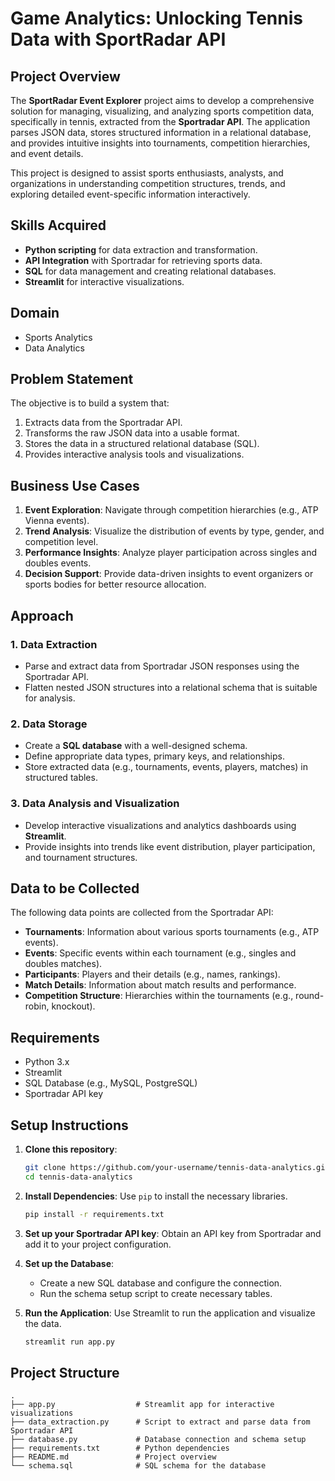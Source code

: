 
# Game Analytics: Unlocking Tennis Data with SportRadar API

## Project Overview
The **SportRadar Event Explorer** project aims to develop a comprehensive solution for managing, visualizing, and analyzing sports competition data, specifically in tennis, extracted from the **Sportradar API**. The application parses JSON data, stores structured information in a relational database, and provides intuitive insights into tournaments, competition hierarchies, and event details.

This project is designed to assist sports enthusiasts, analysts, and organizations in understanding competition structures, trends, and exploring detailed event-specific information interactively.

## Skills Acquired
- **Python scripting** for data extraction and transformation.
- **API Integration** with Sportradar for retrieving sports data.
- **SQL** for data management and creating relational databases.
- **Streamlit** for interactive visualizations.

## Domain
- Sports Analytics
- Data Analytics

## Problem Statement
The objective is to build a system that:
1. Extracts data from the Sportradar API.
2. Transforms the raw JSON data into a usable format.
3. Stores the data in a structured relational database (SQL).
4. Provides interactive analysis tools and visualizations.

## Business Use Cases
1. **Event Exploration**: Navigate through competition hierarchies (e.g., ATP Vienna events).
2. **Trend Analysis**: Visualize the distribution of events by type, gender, and competition level.
3. **Performance Insights**: Analyze player participation across singles and doubles events.
4. **Decision Support**: Provide data-driven insights to event organizers or sports bodies for better resource allocation.

## Approach
### 1. **Data Extraction**
   - Parse and extract data from Sportradar JSON responses using the Sportradar API.
   - Flatten nested JSON structures into a relational schema that is suitable for analysis.

### 2. **Data Storage**
   - Create a **SQL database** with a well-designed schema.
   - Define appropriate data types, primary keys, and relationships.
   - Store extracted data (e.g., tournaments, events, players, matches) in structured tables.

### 3. **Data Analysis and Visualization**
   - Develop interactive visualizations and analytics dashboards using **Streamlit**.
   - Provide insights into trends like event distribution, player participation, and tournament structures.

## Data to be Collected
The following data points are collected from the Sportradar API:
- **Tournaments**: Information about various sports tournaments (e.g., ATP events).
- **Events**: Specific events within each tournament (e.g., singles and doubles matches).
- **Participants**: Players and their details (e.g., names, rankings).
- **Match Details**: Information about match results and performance.
- **Competition Structure**: Hierarchies within the tournaments (e.g., round-robin, knockout).

## Requirements
- Python 3.x
- Streamlit
- SQL Database (e.g., MySQL, PostgreSQL)
- Sportradar API key

## Setup Instructions
1. **Clone this repository**:
   ```bash
   git clone https://github.com/your-username/tennis-data-analytics.git
   cd tennis-data-analytics
   ```

2. **Install Dependencies**:
   Use `pip` to install the necessary libraries.
   ```bash
   pip install -r requirements.txt
   ```

3. **Set up your Sportradar API key**:
   Obtain an API key from Sportradar and add it to your project configuration.

4. **Set up the Database**:
   - Create a new SQL database and configure the connection.
   - Run the schema setup script to create necessary tables.

5. **Run the Application**:
   Use Streamlit to run the application and visualize the data.
   ```bash
   streamlit run app.py
   ```

## Project Structure
```
.
├── app.py                  # Streamlit app for interactive visualizations
├── data_extraction.py      # Script to extract and parse data from Sportradar API
├── database.py             # Database connection and schema setup
├── requirements.txt        # Python dependencies
├── README.md               # Project overview
└── schema.sql              # SQL schema for the database
```

